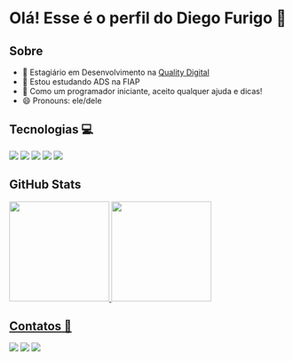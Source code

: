 # Olá! Esse é o perfil do Diego Furigo 👋

## Sobre
- 🔭 Estagiário em Desenvolvimento na <a href="https://github.com/quality-digital" target="_blank">Quality Digital</a>
- 🌱 Estou estudando ADS na FIAP
- 🤔 Como um programador iniciante, aceito qualquer ajuda e dicas!
- 😄 Pronouns: ele/dele

## Tecnologias 💻
<div>
  <img src="https://img.shields.io/badge/Python-3776AB?style=for-the-badge&logo=python&logoColor=white">
  <img src="https://img.shields.io/badge/HTML5-E34F26?style=for-the-badge&logo=html5&logoColor=white">
  <img src="https://img.shields.io/badge/CSS3-1572B6?style=for-the-badge&logo=css3&logoColor=white">
  <img src="https://img.shields.io/badge/JavaScript-F7DF1E?style=for-the-badge&logo=javascript&logoColor=black">
  <img src="https://img.shields.io/badge/Java-ED8B00?style=for-the-badge&logo=java&logoColor=white">
</div>

## GitHub Stats
<div>
<a href="https://github.com/difurigo">
<img loading="lazy" height="180em" src="https://github-readme-stats.vercel.app/api/top-langs/?username=difurigo&layout=compact&langs_count=7&theme=dracula"/>
<img loading="lazy" height="180em" src="https://github-readme-stats.vercel.app/api?username=difurigo&show_icons=true&theme=dracula&include_all_commits=true&count_private=true"/>
</div>

## Contatos 📩
<div>
  <a href="https://www.instagram.com/di_furigo/" target="_blank"><img loading="lazy" src="https://img.shields.io/badge/-Instagram-%23E4405F?style=for-the-badge&logo=instagram&logoColor=white" target="_blank"></a>
  <a href = "mailto:furigo9diego@gmail.com"><img loading="lazy" src="https://img.shields.io/badge/Gmail-D14836?style=for-the-badge&logo=gmail&logoColor=white" target="_blank"></a>
  <a href="https://www.linkedin.com/in/diego-furigo-do-nascimento-4091311b3/" target="_blank"><img loading="lazy" src="https://img.shields.io/badge/-LinkedIn-%230077B5?style=for-the-badge&logo=linkedin&logoColor=white" target="_blank"></a>   
</div>

